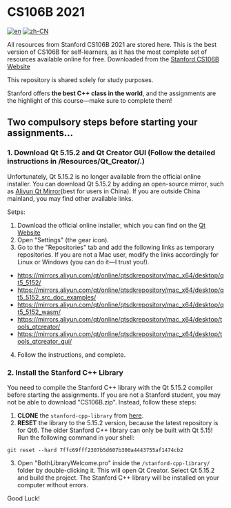 # CS106B 2021

[![en](https://img.shields.io/badge/lang-en-blue.svg)](https://github.com/AnthonyYsw/CS106B_2021_raw/blob/main/README.md)
[![zh-CN](https://img.shields.io/badge/lang-中-red.svg)](https://github.com/AnthonyYsw/CS106B_2021_raw/blob/main/README.zh-CN.md)

All resources from Stanford CS106B 2021 are stored here. This is the best version of CS106B for self-learners, as it has the most complete set of resources available online for free. Downloaded from the [Stanford CS106B Website](https://web.stanford.edu/class/archive/cs/cs106b/cs106b.1214/)

This repository is shared solely for study purposes.

Stanford offers **the best C++ class in the world**, and the assignments are the highlight of this course—make sure to complete them!

## Two compulsory steps before starting your assignments...

### 1. Download Qt 5.15.2 and Qt Creator GUI (Follow the detailed instructions in /Resources/Qt_Creator/.)

Unfortunately, Qt 5.15.2 is no longer available from the official online installer. You can download Qt 5.15.2 by adding an open-source mirror, such as [Aliyun Qt Mirror](https://mirrors.aliyun.com/qt/)(best for users in China). If you are outside China mainland, you may find other available links.

Setps:

1. Download the official online installer, which you can find on the [Qt Website](https://download.qt.io/official_releases/online_installers)
2. Open "Settings" (the gear icon).
3. Go to the "Repositories" tab and add the following links as temporary repositories. If you are not a Mac user, modify the links accordingly for Linux or Windows (you can do it—I trust you!).
   
* https://mirrors.aliyun.com/qt/online/qtsdkrepository/mac_x64/desktop/qt5_5152/
* https://mirrors.aliyun.com/qt/online/qtsdkrepository/mac_x64/desktop/qt5_5152_src_doc_examples/
* https://mirrors.aliyun.com/qt/online/qtsdkrepository/mac_x64/desktop/qt5_5152_wasm/
* https://mirrors.aliyun.com/qt/online/qtsdkrepository/mac_x64/desktop/tools_qtcreator/
* https://mirrors.aliyun.com/qt/online/qtsdkrepository/mac_x64/desktop/tools_qtcreator_gui/

4. Follow the instructions, and complete.

### 2. Install the Stanford C++ Library

You need to compile the Stanford C++ library with the Qt 5.15.2 compiler before starting the assignments. If you are not a Stanford student, you may not be able to download "CS106B.zip". Instead, follow these steps:

1. **CLONE** the `stanford-cpp-library` from [here](https://github.com/zelenski/stanford-cpp-library.git).
2. **RESET** the library to the 5.15.2 version, because the latest repository is for Qt6. The older Stanford C++ library can only be built with Qt 5.15! Run the following command in your shell:

```
git reset --hard 7ffc69fff2307b5d607b300a4443755af1474cb2
```

3. Open "BothLibraryWelcome.pro" inside the `⁠/stanford-cpp-library/` folder by double-clicking it. This will open Qt Creator. Select Qt 5.15.2 and build the project. The Stanford C++ library will be installed on your computer without errors.

Good Luck!
